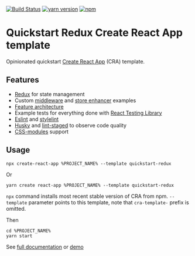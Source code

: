 [![Build Status](https://github.com/morewings/cra-template-quickstart-redux/actions/workflows/merge-jobs.yml/badge.svg)](https://github.com/morewings/cra-template-quickstart-redux/actions/workflows/merge-jobs.yml)
[![yarn version](https://badge.fury.io/js/cra-template-quickstart-redux.svg)](https://www.npmjs.com/package/cra-template-quickstart-redux)
[![npm](https://img.shields.io/npm/dm/cra-template-quickstart-redux)](https://www.npmjs.com/package/cra-template-quickstart-redux)

# Quickstart Redux Create React App template

Opinionated quickstart [Create React App](https://github.com/facebook/create-react-app) (CRA) template.

## Features

* [Redux](https://redux.js.org/) for state management
* Custom [middleware](https://github.com/morewings/cra-template-quickstart-redux/tree/master/src/middlewares) and [store enhancer](https://github.com/morewings/cra-template-quickstart-redux/tree/master/src/enhancers) examples
* [Feature architecture](https://github.com/morewings/cra-template-quickstart-redux/wiki/Feature-architecture)
* Example tests for everything done with [React Testing Library](https://testing-library.com/docs/react-testing-library/intro/)
* [Eslint](https://eslint.org/) and [stylelint](https://stylelint.io/)
* [Husky](https://typicode.github.io/husky/#/) and [lint-staged](https://github.com/okonet/lint-staged) to observe code quality
* [CSS-modules](https://github.com/css-modules/css-modules) support

## Usage

```shell script
npx create-react-app %PROJECT_NAME% --template quickstart-redux
``` 
Or
```shell script
yarn create react-app %PROJECT_NAME% --template quickstart-redux
```

`npx` command installs most recent stable version of CRA from npm. `--template` parameter points to this template, note that `cra-template-` prefix is omitted.

Then

```shell script
cd %PROJECT_NAME%
yarn start
```

See [full documentation](https://github.com/morewings/cra-template-quickstart-redux/wiki) or [demo](https://morewings.github.io/cra-template-quickstart-redux/)
